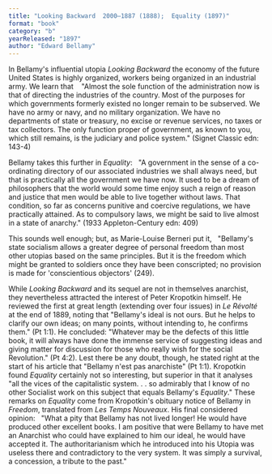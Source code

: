 ```yaml
---
title: "Looking Backward  2000–1887 (1888);  Equality (1897)"
format: "book"
category: "b"
yearReleased: "1897"
author: "Edward Bellamy"
---
```

In Bellamy's influential utopia <em>Looking Backward</em>  the economy of the future United States is highly organized, workers being  organized in an industrial army. We learn that 
 
"Almost the sole function of the administration now is  that of directing the industries of the country. Most of the purposes for which  governments formerly existed no longer remain to be subserved. We have no army  or navy, and no military organization. We have no departments of state or  treasury, no excise or revenue services, no taxes or tax collectors. The only  function proper of government, as known to you, which still remains, is the  judiciary and police system." (Signet Classic edn: 143-4)

Bellamy takes this further in <em>Equality</em>:
 
"A government in the sense of a co-ordinating directory of  our associated industries we shall always need, but that is practically all the  government we have now. It used to be a dream of philosophers that the world  would some time enjoy such a reign of reason and justice that men would be able  to live together without laws. That condition, so far as concerns punitive and  coercive regulations, we have practically attained. As to compulsory laws, we  might be said to live almost in a state of anarchy." (1933 Appleton-Century edn:  409)

This sounds well enough; but, as Marie-Louise Berneri put  it,
 
"Bellamy's state socialism allows a greater degree of  personal freedom than most other utopias based on the same principles. But it is  the freedom which might be granted to soldiers once they have been conscripted;  no provision is made for 'conscientious objectors' (249).

While <em>Looking Backward</em> and its sequel are not in themselves anarchist,  they nevertheless attracted the interest of Peter Kropotkin himself. He reviewed the first at great length (extending over four issues) in <em>Le Révolté</em> at the end of 1889, noting that  "Bellamy's ideal is not ours. But he helps to clarify our own ideas; on many points, without intending to, he confirms them." (Pt 1:1). He concluded:  "Whatever may be the defects of this little book, it will always have done the immense service of suggesting ideas and giving matter for discussion for those who really wish for the social Revolution." (Pt 4:2). Lest there be any doubt, though, he stated right at the start of his article that  "Bellamy n'est pas anarchiste" (Pt 1:1). Kropotkin found <em>Equality</em> certainly not so interesting, but superior in that it analyses  "all the vices of the capitalistic system. . . so admirably that I know of no other Socialist work on this subject that equals Bellamy's <em>Equality</em>." These remarks on <em>Equality</em> come from Kropotkin's obituary notice of Bellamy in <em>Freedom</em>, translated from <em>Les Temps Nouveaux</em>. His final considered opinion:
 
"What a pity that Bellamy has not lived longer! He would  have produced other excellent books. I am positive that were Bellamy to have met  an Anarchist who could have explained to him our ideal, he would have accepted  it. The authoritarianism which he introduced into his Utopia was useless there  and contradictory to the very system. It was simply a survival, a concession, a  tribute to the past."
 
